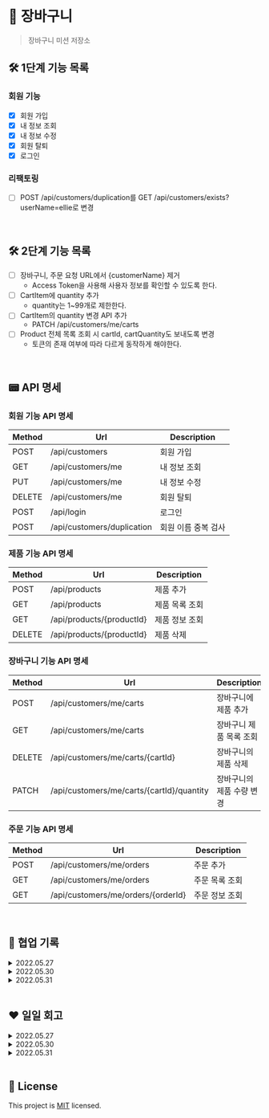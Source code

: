 # 🛒 장바구니

> 장바구니 미션 저장소

## 🛠 1단계 기능 목록

### 회원 기능

- [X] 회원 가입
- [X] 내 정보 조회
- [X] 내 정보 수정
- [X] 회원 탈퇴
- [X] 로그인

### 리팩토링
- [ ] POST /api/customers/duplication를 GET /api/customers/exists?userName=ellie로 변경

<br>

## 🛠 2단계 기능 목록

- [ ] 장바구니, 주문 요청 URL에서 {customerName} 제거
  - Access Token을 사용해 사용자 정보를 확인할 수 있도록 한다. 
- [ ] CartItem에 quantity 추가
  - quantity는 1~99개로 제한한다. 
- [ ] CartItem의 quantity 변경 API 추가
  - PATCH /api/customers/me/carts
- [ ] Product 전체 목록 조회 시 cartId, cartQuantity도 보내도록 변경
  - 토큰의 존재 여부에 따라 다르게 동작하게 해야한다. 

<br>

## 📟 API 명세

### 회원 기능 API 명세

| Method | Url               | Description |
|--------|-------------------|-------------|
| POST   | /api/customers    | 회원 가입       |
| GET    | /api/customers/me | 내 정보 조회     |
| PUT    | /api/customers/me | 내 정보 수정     |
| DELETE | /api/customers/me | 회원 탈퇴       |
| POST   | /api/login        | 로그인         |
| POST   |/api/customers/duplication | 회원 이름 중복 검사 |

### 제품 기능 API 명세

| Method | Url                        | Description |
|--------|----------------------------|-------------|
| POST   | /api/products              | 제품 추가       |
| GET    | /api/products            | 제품 목록 조회    |
| GET    | /api/products/{productId}          | 제품 정보 조회    |
| DELETE | /api/products/{productId}          | 제품 삭제       |

### 장바구니 기능 API 명세

| Method | Url                                       | Description    |
|--------|-------------------------------------------|----------------|
| POST   | /api/customers/me/carts                   | 장바구니에 제품 추가    |
| GET    | /api/customers/me/carts                   | 장바구니 제품 목록 조회  |
| DELETE | /api/customers/me/carts/{cartId}          | 장바구니의 제품 삭제    |
| PATCH  | /api/customers/me/carts/{cartId}/quantity | 장바구니의 제품 수량 변경 |

### 주문 기능 API 명세

| Method | Url                                       | Description    |
|--------|-------------------------------------------|----------------|
| POST   | /api/customers/me/orders                   | 주문 추가          |
| GET    | /api/customers/me/orders                   | 주문 목록 조회       |
| GET    | /api/customers/me/orders/{orderId}        | 주문 정보 조회       |

<br>

## 🔐 협업 기록

<details>
<summary>2022.05.27</summary>

> 프론트 : `코이`, `티거` / 백 : `엘리`, `판다`, `라쿤`, `기론`, `티키`

- 같이 기존 도메인을 살펴봤다.
- 간단히 API 명세에 대해 이야기 나눴다.

</details>

<details>
<summary>2022.05.30</summary>

> 백 : `엘리`, `판다`, `라쿤`, `기론`, `티키`

- '로그아웃을 어떻게 구현할 것인가?'에 대해 이야기 나눴다.
    - 프론트에서? 서버에서 블랙리스트를 만들어서?

</details>

<details>
<summary>2022.05.31</summary>

> 프론트 : `코이`, `티거` / 백 : `엘리`, `판다`, `라쿤`, `기론`, `티키`

- 회원 관리 기능 API 명세를 작성했다.
- '로그아웃 처리를 프론트/백 어디에서 해야할까?'에 대해 이야기 나눴다.
    - 프론트에서 토큰을 드랍한다.
- '관리자 기능을 만들것인가?'에 대해 이야기 나눴다.
    - 프로덕트 관리 기능을 관리자 기능으로..? 근데 프론트 미션이 아니다.
    - **데모에 필요한 상품 데이터는 백에서 넣는걸로..**😋
- 'HTTPS 이슈'에 대해 이야기 나눴다.
    - 추후에 알아보는 걸로..😅
- '회원 정보에 어떤 것을 포함시킬지?'에 대해 이야기 나눴다.
    - 사용자 이름과 비밀번호만을 포함시킨다.
- '토큰 만료 시간'에 대해 이야기 나눴다.
    - 1시간
- '이름, 비밀번호 제약'에 대해 이야기 나눴다.
    - 이름은 소문자, 숫자, 언더바(_)만 사용한다.
    - 비밀번호는 8자 이상

</details>

<br>

## ❤️ 일일 회고

<details>
<summary>2022.05.27</summary>

### 느낀점

`엘리`: 돌아가고 싶다. 엄마가 보고싶은 날이다🥺

`판다`: 좋은 사람들과 좋은 시간 ())))))))

ㄴ어떤게 좋았죠?

ㄴ 아무튼 좋았습니다.

ㄴ ..도망쳐

`킹규철`: 좋았다.

`찐기론`: 좋은 사람들을 만나서 좋았다.

`귀론`: 느꼈다.

`티키`: 여기 좋은건가..?너무좋아 - 도망쳐

`라쿤`: 판다가 너무 잘한다. 앞으로도 잘했으면 좋겠다.

ㄴ 무지개 반사

### 좋았던점

`킹규철`: 너무 좋았다.

`엘리`: 새로운 분들을 만나서 좋다.

`라쿤`: 재미있다.

`판다`: 뭔가 폭풍이 지나간거 같고 좋네요ㅎㅎ

`찐기론`: 다 좋았다.

`티키`: 판다가 재밌다. 꿈에 나올 듯

### 아쉬웠던점

`판다`: 다들 아무것도 안한다.

`킹규철`: 좋아서 아쉬웠다.

`찐기론`: 아쉬움

`엘리`: 옆에서 계속 한숨을 그만 쉬라고 한다. 이렇게 비난하기 전에 왜 한숨을 쉬게 되었는지 한번 생각해봤으면 좋겠다💥💥🔫

`라쿤`: 옆에서 계속 한숨을 쉰다. 비난하지 않았으면 좋겠다.

`티키`: 자꾸 누가 도망가네요
</details>

<details>
<summary>2022.05.30</summary>

### 느낀점

`엘리`: 오늘도 정신이 없다. 내 페이스를 찾고 싶다.

ㄴ 잘 하고 있습니다

`라쿤`: 페어 프로그래밍의 정수를 느낀 것 같다.

`판다`: 이게 옳게 된 페어 코딩인가…?

### 좋았던점

`엘리`: 그래도 라쿤과 판다가 실패 케이스에 대한 테스트를 작성해줘서 고마웠다. 판다가 먼저 드라이버를 하고 싶다고 말해줘서 고마웠다.

ㄴ 엘리가 드디어 독심술을 익히려 한다

`라쿤`: 판다가 많이 알려주면서 해줘서 도움이 많이 되었다. 판다는 베스트 드라이버이다.

`판다`: 엘리가 억지로라도 테스트를 짜게 해 줬다

### 아쉬웠던점

`엘리`: 라쿤이 계속 일일회고를 뒷담 시트라고 매도한다. 슬프다..

`라쿤`: 페어 전날~전전날에는 술을 안마셨으면 좋겠다

ㄴ억울해..😤

`판다`: 엘리가 회고에서 유언비어를 퍼트린다
</details>

<details>
<summary>2022.05.31</summary>

### 느낀점

`라쿤` : 협업다운 협업을 처음 해봐서 좋았다

`판다`: 프론트하고 API 맞춰보니까 뭘 좀 하는거 같기도 하고 좋네요^^

`기론`: 프론트하고 다 같이 얘기해보면서 하니깐 재밌는 것 같습니다^^

`티키`: 프론트하고 이야기 해보니 할게 많아진 느낌?

`엘리`: 앞으로 포스트맨과 안녕을 할 수 있을 것 같아 기대가 되네요..ㅎㅎ

`티거`: 백엔드,, 멋져요,,~~~! ㅋㅋㅋㅋㅋㅋㅋㅋㅋ 🥺

`코이`: 티거와 백엔드 분들이 있어서 든든하다. 재미있었다.

### 좋았던점

`라쿤` : 내가 이상하게 말해도 옆에서 판다가 커버를 해줘서 좋았다. 엘리가 술을 안마셔서 좋았다

`판다`: 시간이 빨리가는거 같아요. 퇴근이 다가와요. 엘리가 숙취가 없어보여서 좋네요

`기론`: 좋은 점은 많았습니다. 그 중 다들 열려있는게 좋았습니다.

`티키`: 분위기가 즐거워서 좋았고, 회의실 연장이 되어 좋았습니다.

`엘리`: 우리 페어 친구들이 평소보다 정상적이어서 좀 다행이었다. 오늘 꽤나 많은 이야기를 한 것 같아 좋다.

`티거`: 회의가 물 흐르듯 진행됐다 생각했던 것보다 빨리 끝났네요~!

`코이`: 회의가 잘끝나서 좋고 티거가 회의실을 지켜줘서 좋았다. (😉)

### 아쉬웠던점

`라쿤` : 판다가 아쉽다 ㅋㅋㅋㅋㅋ 뭐가 ㅋㅋㅋㅋ

`판다`: 아쉬운 점이 하나도 없어서 아쉽네요

`기론`: 위에서 재촉해서 아쉬웠다.

`티키`: 같이 밥을 한 번 먹지 못해 아쉽다. → 먹어요~~~!

`엘리`: 프론트 미션이 저희보다 늦게 시작해 백에서 만드는 API를 다 사용하는게 아니라 좀 아쉽습니다.. 준!!

`티거`: 딱히… 없긴 한데… 컨디션이 최상이 아니라서 개인적으로 아쉬움

`코이`: 흠,,, 딱히없어요
</details>

<br>

## 📝 License

This project is [MIT](https://github.com/woowacourse/jwp-shopping-cart/blob/master/LICENSE) licensed.
